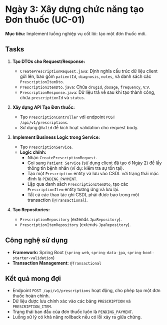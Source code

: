 # Ngày 3: Xây dựng chức năng tạo Đơn thuốc (UC-01)

**Mục tiêu:** Implement luồng nghiệp vụ cốt lõi: tạo một đơn thuốc mới.

## Tasks

1.  **Tạo DTOs cho Request/Response:**
    *   `CreatePrescriptionRequest.java`: Định nghĩa cấu trúc dữ liệu client gửi lên, bao gồm `patientId`, `diagnosis`, `notes`, và danh sách các `PrescriptionItemDto`.
    *   `PrescriptionItemDto.java`: Chứa `drugId`, `dosage`, `frequency`, v.v.
    *   `PrescriptionResponse.java`: Dữ liệu trả về sau khi tạo thành công, chứa `prescriptionId` và `status`.

2.  **Xây dựng API Tạo Đơn thuốc:**
    *   Tạo `PrescriptionController` với endpoint `POST /api/v1/prescriptions`.
    *   Sử dụng `@Valid` để kích hoạt validation cho request body.

3.  **Implement Business Logic trong Service:**
    *   Tạo `PrescriptionService`.
    *   **Logic chính:**
        *   Nhận `CreatePrescriptionRequest`.
        *   Gọi sang `Patient Service` (sử dụng client đã tạo ở Ngày 2) để lấy thông tin bệnh nhân (ví dụ: kiểm tra sự tồn tại).
        *   Tạo một `Prescription` entity và lưu vào CSDL với trạng thái mặc định là `PENDING_PAYMENT`.
        *   Lặp qua danh sách `PrescriptionItemDto`, tạo các `PrescriptionItem` entity tương ứng và lưu lại.
        *   Tất cả các thao tác ghi CSDL phải được bao trong một transaction (`@Transactional`).

4.  **Tạo Repositories:**
    *   `PrescriptionRepository` (extends `JpaRepository`).
    *   `PrescriptionItemRepository` (extends `JpaRepository`).

## Công nghệ sử dụng

*   **Framework:** Spring Boot (`spring-web`, `spring-data-jpa`, `spring-boot-starter-validation`)
*   **Transaction Management:** `@Transactional`

## Kết quả mong đợi

*   Endpoint `POST /api/v1/prescriptions` hoạt động, cho phép tạo một đơn thuốc hoàn chỉnh.
*   Dữ liệu được lưu chính xác vào các bảng `PRESCRIPTION` và `PRESCRIPTION_ITEM`.
*   Trạng thái ban đầu của đơn thuốc luôn là `PENDING_PAYMENT`.
*   Luồng xử lý có khả năng rollback nếu có lỗi xảy ra giữa chừng.